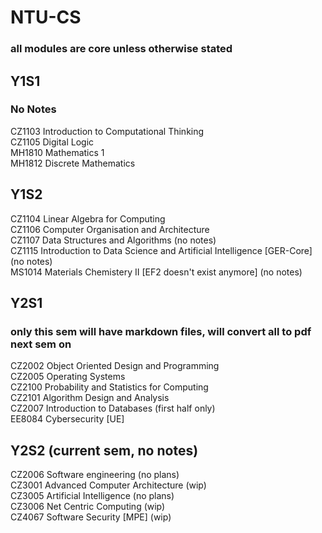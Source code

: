 # NTU-CS
### all modules are core unless otherwise stated


## Y1S1
### No Notes
CZ1103 Introduction to Computational Thinking\
CZ1105 Digital Logic\
MH1810 Mathematics 1\
MH1812 Discrete Mathematics


## Y1S2
CZ1104 Linear Algebra for Computing\
CZ1106 Computer Organisation and Architecture\
CZ1107 Data Structures and Algorithms (no notes)\
CZ1115 Introduction to Data Science and Artificial Intelligence [GER-Core] (no notes)\
MS1014 Materials Chemistery II [EF2 doesn't exist anymore] (no notes)


## Y2S1
### only this sem will have markdown files, will convert all to pdf next sem on
CZ2002 Object Oriented Design and Programming\
CZ2005 Operating Systems\
CZ2100 Probability and Statistics for Computing\
CZ2101 Algorithm Design and Analysis\
CZ2007 Introduction to Databases (first half only)\
EE8084 Cybersecurity [UE]


## Y2S2 (current sem, no notes)
CZ2006 Software engineering (no plans)\
CZ3001 Advanced Computer Architecture (wip)\
CZ3005 Artificial Intelligence (no plans)\
CZ3006 Net Centric Computing (wip)\
CZ4067 Software Security [MPE] (wip)
